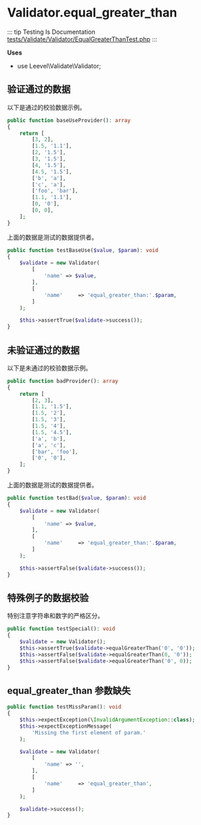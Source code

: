 # Validator.equal_greater_than

::: tip Testing Is Documentation
[tests/Validate/Validator/EqualGreaterThanTest.php](https://github.com/hunzhiwange/framework/blob/master/tests/Validate/Validator/EqualGreaterThanTest.php)
:::
    
**Uses**

 * use Leevel\Validate\Validator;

## 验证通过的数据

以下是通过的校验数据示例。

``` php
public function baseUseProvider(): array
{
    return [
        [3, 2],
        [1.5, '1.1'],
        [2, '1.5'],
        [3, '1.5'],
        [4, '1.5'],
        [4.5, '1.5'],
        ['b', 'a'],
        ['c', 'a'],
        ['foo', 'bar'],
        [1.1, '1.1'],
        [0, '0'],
        [0, 0],
    ];
}
```

上面的数据是测试的数据提供者。


``` php
public function testBaseUse($value, $param): void
{
    $validate = new Validator(
        [
            'name' => $value,
        ],
        [
            'name'     => 'equal_greater_than:'.$param,
        ]
    );

    $this->assertTrue($validate->success());
}
```
    
## 未验证通过的数据

以下是未通过的校验数据示例。

``` php
public function badProvider(): array
{
    return [
        [2, 3],
        [1.1, '1.5'],
        [1.5, '2'],
        [1.5, '3'],
        [1.5, '4'],
        [1.5, '4.5'],
        ['a', 'b'],
        ['a', 'c'],
        ['bar', 'foo'],
        ['0', '0'],
    ];
}
```

上面的数据是测试的数据提供者。


``` php
public function testBad($value, $param): void
{
    $validate = new Validator(
        [
            'name' => $value,
        ],
        [
            'name'     => 'equal_greater_than:'.$param,
        ]
    );

    $this->assertFalse($validate->success());
}
```
    
## 特殊例子的数据校验

特别注意字符串和数字的严格区分。

``` php
public function testSpecial(): void
{
    $validate = new Validator();
    $this->assertTrue($validate->equalGreaterThan('0', '0'));
    $this->assertFalse($validate->equalGreaterThan(0, '0'));
    $this->assertFalse($validate->equalGreaterThan('0', 0));
}
```
    
## equal_greater_than 参数缺失

``` php
public function testMissParam(): void
{
    $this->expectException(\InvalidArgumentException::class);
    $this->expectExceptionMessage(
        'Missing the first element of param.'
    );

    $validate = new Validator(
        [
            'name' => '',
        ],
        [
            'name'     => 'equal_greater_than',
        ]
    );

    $validate->success();
}
```